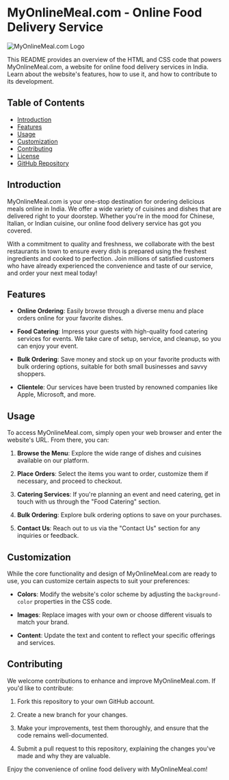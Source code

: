 # MyOnlineMeal.com - Online Food Delivery Service

![MyOnlineMeal.com Logo](logo.png)

This README provides an overview of the HTML and CSS code that powers MyOnlineMeal.com, a website for online food delivery services in India. Learn about the website's features, how to use it, and how to contribute to its development.

## Table of Contents

- [Introduction](#introduction)
- [Features](#features)
- [Usage](#usage)
- [Customization](#customization)
- [Contributing](#contributing)
- [License](#license)
- [GitHub Repository](#github-repository)

## Introduction

MyOnlineMeal.com is your one-stop destination for ordering delicious meals online in India. We offer a wide variety of cuisines and dishes that are delivered right to your doorstep. Whether you're in the mood for Chinese, Italian, or Indian cuisine, our online food delivery service has got you covered.

With a commitment to quality and freshness, we collaborate with the best restaurants in town to ensure every dish is prepared using the freshest ingredients and cooked to perfection. Join millions of satisfied customers who have already experienced the convenience and taste of our service, and order your next meal today!

## Features

- **Online Ordering**: Easily browse through a diverse menu and place orders online for your favorite dishes.

- **Food Catering**: Impress your guests with high-quality food catering services for events. We take care of setup, service, and cleanup, so you can enjoy your event.

- **Bulk Ordering**: Save money and stock up on your favorite products with bulk ordering options, suitable for both small businesses and savvy shoppers.

- **Clientele**: Our services have been trusted by renowned companies like Apple, Microsoft, and more.

## Usage

To access MyOnlineMeal.com, simply open your web browser and enter the website's URL. From there, you can:

1. **Browse the Menu**: Explore the wide range of dishes and cuisines available on our platform.

2. **Place Orders**: Select the items you want to order, customize them if necessary, and proceed to checkout.

3. **Catering Services**: If you're planning an event and need catering, get in touch with us through the "Food Catering" section.

4. **Bulk Ordering**: Explore bulk ordering options to save on your purchases.

5. **Contact Us**: Reach out to us via the "Contact Us" section for any inquiries or feedback.

## Customization

While the core functionality and design of MyOnlineMeal.com are ready to use, you can customize certain aspects to suit your preferences:

- **Colors**: Modify the website's color scheme by adjusting the `background-color` properties in the CSS code.

- **Images**: Replace images with your own or choose different visuals to match your brand.

- **Content**: Update the text and content to reflect your specific offerings and services.

## Contributing

We welcome contributions to enhance and improve MyOnlineMeal.com. If you'd like to contribute:

1. Fork this repository to your own GitHub account.

2. Create a new branch for your changes.

3. Make your improvements, test them thoroughly, and ensure that the code remains well-documented.

4. Submit a pull request to this repository, explaining the changes you've made and why they are valuable.


Enjoy the convenience of online food delivery with MyOnlineMeal.com!


